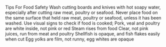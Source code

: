 Tips For Food Safety
Wash cutting boards and knives with hot soapy water, especially after cutting raw meat, poultry or seafood.
Never place food on the same surface that held raw meat, poultry or seafood, unless it has been washed.
Use visual signs to check if food is cooked;
Pork, veal and poultry are white inside, not pink or red
Steam rises from food
Clear, not pink juices, run from meat and poultry
Shellfish is opaque, and fish flakes easily when cut 
Egg yolks are film, not runny, egg whites are opaque



